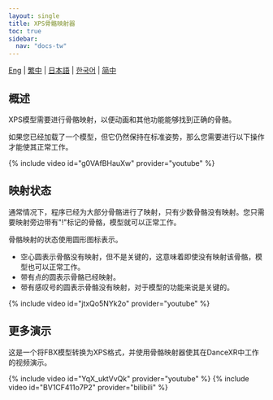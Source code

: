 ```yaml
---
layout: single
title: XPS骨骼映射器
toc: true
sidebar:
  nav: "docs-tw"
---
```

[Eng](/tw/dancexr/features/bone_mapper) | [繁中](/tw/tw/dancexr/features/bone_mapper) | [日本語](/jp/tw/dancexr/features/bone_mapper) | [한국어](/kr/tw/dancexr/features/bone_mapper) | [简中](/zh/tw/dancexr/features/bone_mapper)


## 概述
XPS模型需要进行骨骼映射，以便动画和其他功能能够找到正确的骨骼。

如果您已经加载了一个模型，但它仍然保持在标准姿势，那么您需要进行以下操作才能使其正常工作。

{% include video id="g0VAfBHauXw" provider="youtube" %}

## 映射状态
通常情况下，程序已经为大部分骨骼进行了映射，只有少数骨骼没有映射。您只需要映射旁边带有"!"标记的骨骼，模型就可以正常工作。

骨骼映射的状态使用圆形图标表示。
* 空心圆表示骨骼没有映射，但不是关键的，这意味着即使没有映射该骨骼，模型也可以正常工作。
* 带有点的圆表示骨骼已经映射。
* 带有感叹号的圆表示骨骼没有映射，对于模型的功能来说是关键的。

{% include video id="jtxQo5NYk2o" provider="youtube" %}

## 更多演示
这是一个将FBX模型转换为XPS格式，并使用骨骼映射器使其在DanceXR中工作的视频演示。

{% include video id="YqX_uktVvQk" provider="youtube" %}
{% include video id="BV1CF411o7P2" provider="bilibili" %}